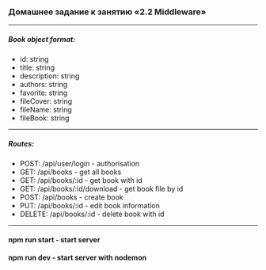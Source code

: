 ### Домашнее задание к занятию «2.2 Middleware»
***
##### Book object format:
* id: string
* title: string
* description: string
* authors: string
* favorite: string
* fileCover: string
* fileName: string
* fileBook: string

***

##### Routes:
* POST: /api/user/login - authorisation
* GET: /api/books - get all books
* GET: /api/books/:id - get book with id
* GET: /api/books/:id/download - get book file by id
* POST: /api/books - create book
* PUT: /api/books/:id - edit book information
* DELETE: /api/books/:id - delete book with id

***

#### npm run start - start server
#### npm run dev - start server with nodemon
